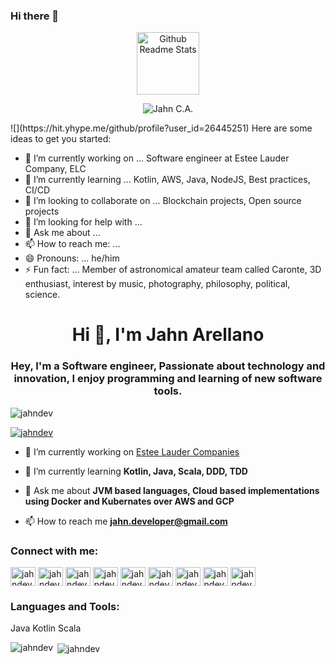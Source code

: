 ### Hi there 👋

<p align="center">
 <img width="100px" src="https://res.cloudinary.com/anuraghazra/image/upload/v1594908242/logo_ccswme.svg" align="center" alt="Github Readme Stats" />
</p>
<p align="center"> <img src="https://komarev.com/ghpvc/?username=jahndev" alt="Jahn C.A."/> </p>
![](https://hit.yhype.me/github/profile?user_id=26445251)
Here are some ideas to get you started:

- 🔭 I’m currently working on ...
Software engineer at Estee Lauder Company, ELC
- 🌱 I’m currently learning ...
Kotlin, AWS, Java, NodeJS, Best practices, CI/CD 
- 👯 I’m looking to collaborate on ...
Blockchain projects, Open source projects
- 🤔 I’m looking for help with ...
- 💬 Ask me about ...
- 📫 How to reach me: ...
- 😄 Pronouns: ...
he/him
- ⚡ Fun fact: ...
Member of astronomical amateur team called Caronte, 3D enthusiast, interest by music, photography, philosophy, political, science.

<h1 align="center">Hi 👋, I'm Jahn Arellano</h1>
<h3 align="center">Hey, I'm a Software engineer, Passionate about technology and innovation, I enjoy programming and learning of new software tools. </h3>

<p align="left"> <img src="https://komarev.com/ghpvc/?username=jahndev&label=Profile%20views&color=0e75b6&style=flat" alt="jahndev" /> </p>

<p align="left"> <a href="https://github.com/ryo-ma/github-profile-trophy"><img src="https://github-profile-trophy.vercel.app/?username=jahndev" alt="jahndev" /></a> </p>

- 🔭 I’m currently working on [Estee Lauder Companies](https://esteelauder.com)

- 🌱 I’m currently learning **Kotlin, Java, Scala, DDD, TDD**

- 💬 Ask me about **JVM based languages, Cloud based implementations using Docker and Kubernates over AWS and GCP**

- 📫 How to reach me **jahn.developer@gmail.com**

<h3 align="left">Connect with me:</h3>
<p align="left">
<a href="https://codepen.io/jahndev" target="blank"><img align="center" src="https://raw.githubusercontent.com/rahuldkjain/github-profile-readme-generator/master/src/images/icons/Social/codepen.svg" alt="jahndev" height="30" width="40" /></a>
<a href="https://dev.to/jahndev" target="blank"><img align="center" src="https://raw.githubusercontent.com/rahuldkjain/github-profile-readme-generator/master/src/images/icons/Social/devto.svg" alt="jahndev" height="30" width="40" /></a>
<a href="https://twitter.com/jahndev" target="blank"><img align="center" src="https://raw.githubusercontent.com/rahuldkjain/github-profile-readme-generator/master/src/images/icons/Social/twitter.svg" alt="jahndev" height="30" width="40" /></a>
<a href="https://linkedin.com/in/jahndev" target="blank"><img align="center" src="https://raw.githubusercontent.com/rahuldkjain/github-profile-readme-generator/master/src/images/icons/Social/linked-in-alt.svg" alt="jahndev" height="30" width="40" /></a>
<a href="https://stackoverflow.com/users/jahndev" target="blank"><img align="center" src="https://raw.githubusercontent.com/rahuldkjain/github-profile-readme-generator/master/src/images/icons/Social/stack-overflow.svg" alt="jahndev" height="30" width="40" /></a>
<a href="https://fb.com/jahndev" target="blank"><img align="center" src="https://raw.githubusercontent.com/rahuldkjain/github-profile-readme-generator/master/src/images/icons/Social/facebook.svg" alt="jahndev" height="30" width="40" /></a>
<a href="https://instagram.com/jahndev" target="blank"><img align="center" src="https://raw.githubusercontent.com/rahuldkjain/github-profile-readme-generator/master/src/images/icons/Social/instagram.svg" alt="jahndev" height="30" width="40" /></a>
<a href="https://dribbble.com/jahndev" target="blank"><img align="center" src="https://raw.githubusercontent.com/rahuldkjain/github-profile-readme-generator/master/src/images/icons/Social/dribbble.svg" alt="jahndev" height="30" width="40" /></a>
<a href="https://medium.com/jahndev" target="blank"><img align="center" src="https://raw.githubusercontent.com/rahuldkjain/github-profile-readme-generator/master/src/images/icons/Social/medium.svg" alt="jahndev" height="30" width="40" /></a>
</p>

<h3 align="left">Languages and Tools:</h3>
<p align="left"> 
  Java
  Kotlin
  Scala
</p>

<p><img align="left" src="https://github-readme-stats.vercel.app/api/top-langs?username=jahndev&show_icons=true&locale=en&layout=compact" alt="jahndev" /></p>

<p>&nbsp;<img align="center" src="https://github-readme-stats.vercel.app/api?username=jahndev&show_icons=true&locale=en" alt="jahndev" /></p>
